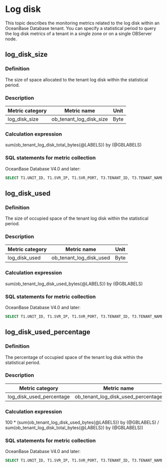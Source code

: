 # Log disk

This topic describes the monitoring metrics related to the log disk within an OceanBase Database tenant. You can specify a statistical period to query the log disk metrics of a tenant in a single zone or on a single OBServer node.

## log_disk_size

### Definition

The size of space allocated to the tenant log disk within the statistical period.

### Description

| **Metric category** |   **Metric name**    | **Unit** |
|-------------|-----------------------|--------|
|  log_disk_size | ob_tenant_log_disk_size | Byte      |

### Calculation expression

sum(ob_tenant_log_disk_total_bytes{@LABELS}) by (@GBLABELS)

### SQL statements for metric collection

OceanBase Database V4.0 and later:

```sql
SELECT T1.UNIT_ID, T1.SVR_IP, T1.SVR_PORT, T3.TENANT_ID, T3.TENANT_NAME, T1.LOG_DISK_SIZE, T1.LOG_DISK_IN_USE FROM (SELECT UNIT_ID, SVR_IP, SVR_PORT, SUM(LOG_DISK_SIZE) AS LOG_DISK_SIZE, SUM(LOG_DISK_IN_USE) AS LOG_DISK_IN_USE FROM V$OB_UNITS GROUP BY UNIT_ID) T1 JOIN DBA_OB_UNITS T2 JOIN (SELECT TENANT_ID, TENANT_NAME FROM DBA_OB_TENANTS WHERE TENANT_TYPE IN ('SYS', 'USER')) T3 ON T1.UNIT_ID = T2.UNIT_ID AND T2.TENANT_ID = T3.TENANT_ID
```

## log_disk_used

### Definition

The size of occupied space of the tenant log disk within the statistical period.

### Description

| **Metric category** |   **Metric name**    | **Unit** |
|-------------|-----------------------|--------|
|  log_disk_used | ob_tenant_log_disk_used | Byte      |

### Calculation expression

sum(ob_tenant_log_disk_used_bytes{@LABELS}) by (@GBLABELS)

### SQL statements for metric collection

OceanBase Database V4.0 and later:

```sql
SELECT T1.UNIT_ID, T1.SVR_IP, T1.SVR_PORT, T3.TENANT_ID, T3.TENANT_NAME, T1.LOG_DISK_SIZE, T1.LOG_DISK_IN_USE FROM (SELECT UNIT_ID, SVR_IP, SVR_PORT, SUM(LOG_DISK_SIZE) AS LOG_DISK_SIZE, SUM(LOG_DISK_IN_USE) AS LOG_DISK_IN_USE FROM V$OB_UNITS GROUP BY UNIT_ID) T1 JOIN DBA_OB_UNITS T2 JOIN (SELECT TENANT_ID, TENANT_NAME FROM DBA_OB_TENANTS WHERE TENANT_TYPE IN ('SYS', 'USER')) T3 ON T1.UNIT_ID = T2.UNIT_ID AND T2.TENANT_ID = T3.TENANT_ID
```

## log_disk_used_percentage

### Definition

The percentage of occupied space of the tenant log disk within the statistical period.

### Description

| **Metric category** |   **Metric name**    | **Unit** |
|-------------|-----------------------|--------|
|  log_disk_used_percentage | ob_tenant_log_disk_used_percentage | %      |

### Calculation expression

100 * (sum(ob_tenant_log_disk_used_bytes{@LABELS}) by (@GBLABELS) / sum(ob_tenant_log_disk_total_bytes{@LABELS}) by (@GBLABELS))

### SQL statements for metric collection

OceanBase Database V4.0 and later:

```sql
SELECT T1.UNIT_ID, T1.SVR_IP, T1.SVR_PORT, T3.TENANT_ID, T3.TENANT_NAME, T1.LOG_DISK_SIZE, T1.LOG_DISK_IN_USE FROM (SELECT UNIT_ID, SVR_IP, SVR_PORT, SUM(LOG_DISK_SIZE) AS LOG_DISK_SIZE, SUM(LOG_DISK_IN_USE) AS LOG_DISK_IN_USE FROM V$OB_UNITS GROUP BY UNIT_ID) T1 JOIN DBA_OB_UNITS T2 JOIN (SELECT TENANT_ID, TENANT_NAME FROM DBA_OB_TENANTS WHERE TENANT_TYPE IN ('SYS', 'USER')) T3 ON T1.UNIT_ID = T2.UNIT_ID AND T2.TENANT_ID = T3.TENANT_ID
```
